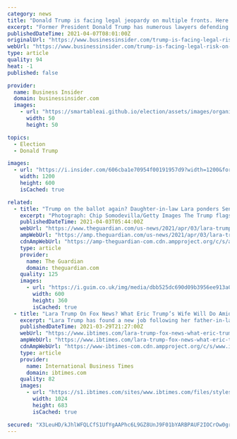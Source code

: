 ```yaml
---
category: news
title: "Donald Trump is facing legal jeopardy on multiple fronts. Here are the lawyers in his corner."
excerpt: "Former President Donald Trump has numerous lawyers defending him amid endless legal peril. But some familiar names have drifted from Trump's orbit."
publishedDateTime: 2021-04-07T08:01:00Z
originalUrl: "https://www.businessinsider.com/trump-is-facing-legal-risk-on-many-fronts-meet-the-lawyers-in-his-corner-2021-4"
webUrl: "https://www.businessinsider.com/trump-is-facing-legal-risk-on-many-fronts-meet-the-lawyers-in-his-corner-2021-4"
type: article
quality: 94
heat: -1
published: false

provider:
  name: Business Insider
  domain: businessinsider.com
  images:
    - url: "https://smartableai.github.io/election/assets/images/organizations/businessinsider.com-50x50.jpg"
      width: 50
      height: 50

topics:
  - Election
  - Donald Trump

images:
  - url: "https://i.insider.com/606cba1e70954f00191957d9?width=1200&format=jpeg"
    width: 1200
    height: 600
    isCached: true

related:
  - title: "Trump on the ballot again? Daughter-in-law Lara ponders Senate run"
    excerpt: "Photograph: Chip Somodevilla/Getty Images The Trump flags and yard signs are still up. Flags that shout “Impeach Biden” fly on the back of pickup trucks. “Most people here believe Donald Trump is still the president,” says Nancy Allen of her ..."
    publishedDateTime: 2021-04-03T05:44:00Z
    webUrl: "https://www.theguardian.com/us-news/2021/apr/03/lara-trump-daughter-in-law-senate-run-republicans"
    ampWebUrl: "https://amp.theguardian.com/us-news/2021/apr/03/lara-trump-daughter-in-law-senate-run-republicans"
    cdnAmpWebUrl: "https://amp-theguardian-com.cdn.ampproject.org/c/s/amp.theguardian.com/us-news/2021/apr/03/lara-trump-daughter-in-law-senate-run-republicans"
    type: article
    provider:
      name: The Guardian
      domain: theguardian.com
    quality: 125
    images:
      - url: "https://i.guim.co.uk/img/media/dbb525dc690d09b3956ee913a02d71a72e7d5adb/0_63_4269_2561/master/4269.jpg?width=300&quality=45&auto=format&fit=max&dpr=2&s=00ef5a90d76b2b847e7b97239dee1c5b"
        width: 600
        height: 360
        isCached: true
  - title: "Lara Trump On Fox News? What Eric Trump’s Wife Will Do Amid Fallout From 2020 Election"
    excerpt: "Lara Trump has found a new job following her father-in-law Donald Trump’s exit from the White House. On Monday, Fox News announced Lara Trump, the wife of Eric Trump, has been hired as a contributor."
    publishedDateTime: 2021-03-29T21:27:00Z
    webUrl: "https://www.ibtimes.com/lara-trump-fox-news-what-eric-trumps-wife-will-do-amid-fallout-2020-election-3171306"
    ampWebUrl: "https://www.ibtimes.com/lara-trump-fox-news-what-eric-trumps-wife-will-do-amid-fallout-2020-election-3171306?amp=1"
    cdnAmpWebUrl: "https://www-ibtimes-com.cdn.ampproject.org/c/s/www.ibtimes.com/lara-trump-fox-news-what-eric-trumps-wife-will-do-amid-fallout-2020-election-3171306?amp=1"
    type: article
    provider:
      name: International Business Times
      domain: ibtimes.com
    quality: 82
    images:
      - url: "https://s1.ibtimes.com/sites/www.ibtimes.com/files/styles/full/public/2021/02/14/lara-trump.jpg"
        width: 1024
        height: 683
        isCached: true

secured: "X3LeuHD/kJhlWFQLCfS1UfYgAAPhc6L9GZ8UnJ9F01bYARBPAUF2IOCrOw0gr8Qy6KgZnWN7PWUZUd/wWHQsXwH6KqgM+KJpHL8EKIGCS35sHxlGPpZAZMm39tjtkeJkP54b5ZExft1Tbd1r+hpQK/N19elxkL9HqZuRqg6RIaV/6vkydFpcphGLXIgzPKwETJbToO1nFU97SkWieaMyxtCRPpE7bzV4+DB/sWfI9WHCYthDir9aLskY0poJk8XruFmGft3U1aDo30UnErokOke16srberumSRwk2bpeoxhP+Y4DAzIXNBsn4x4U+cfFm+rf2ibi3j4CfUBdBVacuvUxgYmfIv0m5wS5SYZVScI=;pk6qcUp531a+jCs/7JoFWA=="
---
```


